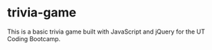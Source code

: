 # trivia-game
This is a basic trivia game built with JavaScript and jQuery for the UT Coding Bootcamp.

